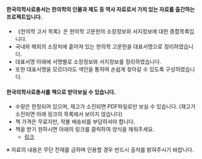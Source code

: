 #### 한국의학사료총서는 한의학의 인물과 제도 등 역사 자료로서 가치 있는 자료를 출간하는 프로젝트입니다.

- 《한의학 고서 목록》은 한의학 고문헌의 소장정보와 서지정보에 대한 종합목록입니다.
- 국내와 해외의 소장처에 흩어져 있는 한의학 고문헌을 대표서명으로 정리하였습니다.
- 대표서명 아래에 서명별로 소장정보와 서지정보를 정리하였습니다.
- 또한 대표서명을 모르더라도 색인을 통하여 손쉽게 찾아갈 수 있도록 구성하였습니다.

#### 한국의학사료총서를 책으로 받아보실 수 있습니다.
- 수량은 한정되어 있으며, 재고가 소진되면 PDF파일로만 보실 수 있습니다. (재고가 소진되면 아래 링크의 목록에서 보이지 않습니다)
- 책 가격은 무료지만, 착불 배송비를 부담하셔야 합니다.
- 책을 받기 원하시면 아래의 링크를 클릭하여 양식을 채워주세요.
	- [링크](https://goo.gl/forms/8hxyehkPo0SEnG143)

※ 자료의 내용은 무단 전재를 금하며 인용할 경우 반드시 출처를 밝혀주시기 바랍니다.
